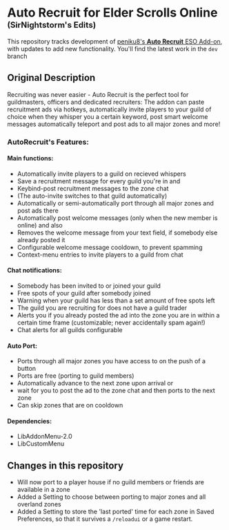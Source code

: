 # Auto Recruit for Elder Scrolls Online<br><span style="font-size: 66%">(SirNightstorm's Edits)</span>

This repository tracks development of [peniku8's **Auto Recruit** ESO Add-on](https://www.esoui.com/downloads/info2571-AutoRecruit.html), with updates to add new functionality. You'll find the latest work in the `dev` branch

## Original Description

Recruiting was never easier - Auto Recruit is the perfect tool for guildmasters, officers and dedicated recruiters:
The addon can paste recruitment ads via hotkeys, automatically invite players to your guild of choice when they whisper you a certain keyword, post smart welcome messages automatically teleport and post ads to all major zones and more!


### AutoRecruit's Features:

#### Main functions:

- Automatically invite players to a guild on recieved whispers
- Save a recruitment message for every guild you're in and
- Keybind-post recruitment messages to the zone chat
- (The auto-invite switches to that guild automatically)
- Automatically or semi-automatically port through all major zones and post ads there
- Automatically post welcome messages (only when the new member is online) and also
- Removes the welcome message from your text field, if somebody else already posted it
- Configurable welcome message cooldown, to prevent spamming
- Context-menu entries to invite players to a guild from chat

#### Chat notifications:

- Somebody has been invited to or joined your guild
- Free spots of your guild after somebody joined
- Warning when your guild has less than a set amount of free spots left
- The guild you are recruiting for does not have a guild trader
- Alerts you if you already posted the ad into the zone you are in within a certain time frame (customizable; never accidentally spam again!)
- Chat alerts for all guilds configurable

#### Auto Port:

- Ports through all major zones you have access to on the push of a button
- Ports are free (porting to guild members)
- Automatically advance to the next zone upon arrival or
- wait for you to post the ad to the zone chat and then ports to the next zone
- Can skip zones that are on cooldown

#### Dependencies:

- LibAddonMenu-2.0
- LibCustomMenu

## Changes in this repository

- Will now port to a player house if no guild members or friends are available in a zone
- Added a Setting to choose between porting to major zones and all overland zones
- Added a Setting to store the 'last ported' time for each zone in Saved Preferences, so that it survives a `/reloadui` or a game restart.